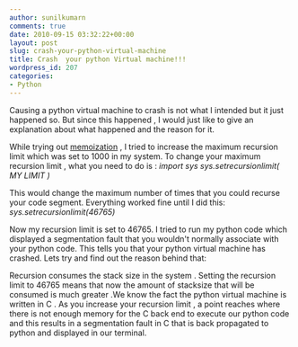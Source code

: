 ```yaml
---
author: sunilkumarn
comments: true
date: 2010-09-15 03:32:22+00:00
layout: post
slug: crash-your-python-virtual-machine
title: Crash  your python Virtual machine!!!
wordpress_id: 207
categories:
- Python
---
```



Causing a python virtual machine to crash is not what I intended but it just happened so. But since this happened , I would just like to give an explanation about what happened and the reason for it. 

While trying out [memoization](http://sunilkumarn.wordpress.com/2010/09/15/memoizationrun-your-programs-faster/) , I tried to increase the maximum recursion limit which was set to 1000 in my system.
To change your maximum recursion limit , what you need to do is :
_import sys
sys.setrecursionlimit( MY LIMIT )_

This would change the maximum number of times that you could recurse your code segment.
Everything worked fine until I did this:
_sys.setrecursionlimit(46765)_
 
Now my recursion limit is set to 46765. I tried to run my python code which displayed a segmentation fault that you wouldn't normally associate with your python code. This tells you that your python virtual machine has crashed.
Lets try and find out the reason behind that:

Recursion consumes the stack size in the system . Setting the recursion limit to 46765 means that now the amount of stacksize that will be consumed is much greater .We know the fact the python virtual machine is written in C . As you increase your recursion limit , a point reaches where there is not enough memory for the C back end to execute our python code and this results in a segmentation fault in C that is back propagated to python and displayed in our terminal.



